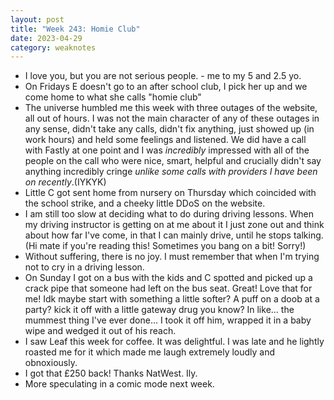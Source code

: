 ```yaml
---
layout: post
title: "Week 243: Homie Club"
date: 2023-04-29
category: weaknotes
---
```

* I love you, but you are not serious people. - me to my 5 and 2.5 yo.
* On Fridays E doesn't go to an after school club, I pick her up and we come home to what she calls "homie club"
* The universe humbled me this week with three outages of the website, all out of hours. I was not the main character of any of these outages in any sense, didn't take any calls, didn't fix anything, just showed up (in work hours) and held some feelings and listened. We did have a call with Fastly at one point and I was _incredibly_ impressed with all of the people on the call who were nice, smart, helpful and crucially didn't say anything incredibly cringe _unlike some calls with providers I have been on recently_.(IYKYK)
* Little C got sent home from nursery on Thursday which coincided with the school strike, and a cheeky little DDoS on the website.
* I am still too slow at deciding what to do during driving lessons. When my driving instructor is getting on at me about it I just zone out and think about how far I've come, in that I can mainly drive, until he stops talking. (Hi mate if you're reading this! Sometimes you bang on a bit! Sorry!)
* Without suffering, there is no joy. I must remember that when I'm trying not to cry in a driving lesson.
* On Sunday I got on a bus with the kids and C spotted and picked up a crack pipe that someone had left on the bus seat. Great! Love that for me! Idk maybe start with something a little softer? A puff on a doob at a party? kick it off with a little gateway drug you know? In like... the mummest thing I've ever done... I took it off him, wrapped it in a baby wipe and wedged it out of his reach.
* I saw Leaf this week for coffee. It was delightful. I was late and he lightly roasted me for it which made me laugh extremely loudly and obnoxiously.
* I got that £250 back! Thanks NatWest. Ily.
* More speculating in a comic mode next week. 
